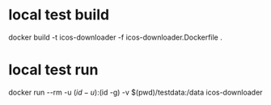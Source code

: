 # local test build
docker build -t icos-downloader -f icos-downloader.Dockerfile .
# local test run
docker run --rm -u $(id -u):$(id -g) -v $(pwd)/testdata:/data icos-downloader
